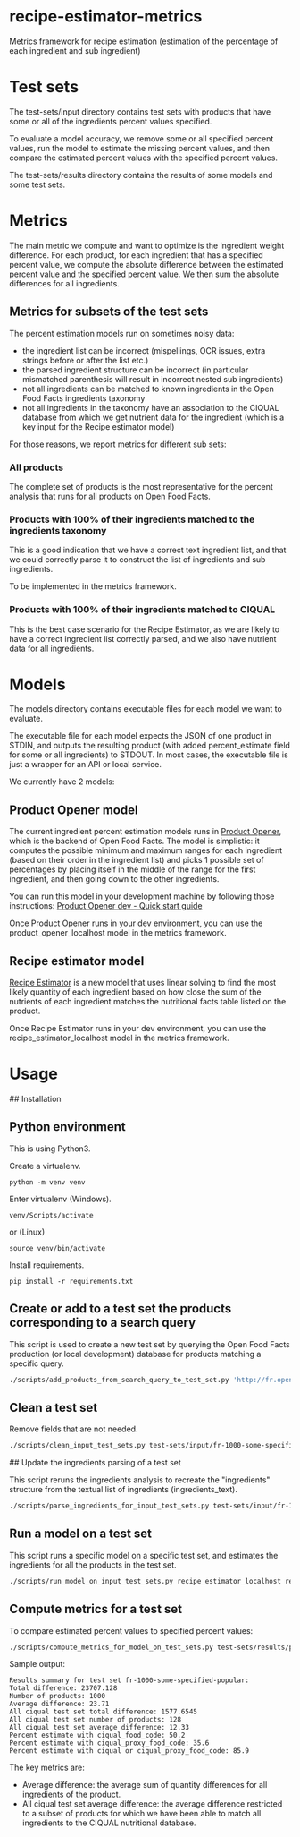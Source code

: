 # recipe-estimator-metrics

Metrics framework for recipe estimation (estimation of the percentage of each ingredient and sub ingredient)

# Test sets

The test-sets/input directory contains test sets with products that have some or all of the ingredients percent values specified.

To evaluate a model accuracy, we remove some or all specified percent values, run the model to estimate the missing percent values, and then compare the estimated percent values with the specified percent values.

The test-sets/results directory contains the results of some models and some test sets.

# Metrics

The main metric we compute and want to optimize is the ingredient weight difference.
For each product, for each ingredient that has a specified percent value, we compute the absolute difference between the estimated percent value and the specified percent value. We then sum the absolute differences for all ingredients.

## Metrics for subsets of the test sets

The percent estimation models run on sometimes noisy data:
- the ingredient list can be incorrect (mispellings, OCR issues, extra strings before or after the list etc.)
- the parsed ingredient structure can be incorrect (in particular mismatched parenthesis will result in incorrect nested sub ingredients)
- not all ingredients can be matched to known ingredients in the Open Food Facts ingredients taxonomy
- not all ingredients in the taxonomy have an association to the CIQUAL database from which we get nutrient data for the ingredient (which is a key input for the Recipe estimator model)

For those reasons, we report metrics for different sub sets:

### All products

The complete set of products is the most representative for the percent analysis that runs for all products on Open Food Facts.

### Products with 100% of their ingredients matched to the ingredients taxonomy

This is a good indication that we have a correct text ingredient list, and that we could correctly parse it to construct the list of ingredients and sub ingredients.

To be implemented in the metrics framework.

### Products with 100% of their ingredients matched to CIQUAL

This is the best case scenario for the Recipe Estimator, as we are likely to have a correct ingredient list correctly parsed, and we also have nutrient data for all ingredients.

# Models

The models directory contains executable files for each model we want to evaluate.

The executable file for each model expects the JSON of one product in STDIN, and outputs the resulting product (with added percent_estimate field for some or all ingredients) to STDOUT.
In most cases, the executable file is just a wrapper for an API or local service.

We currently have 2 models:

## Product Opener model

The current ingredient percent estimation models runs in [Product Opener](https://github.com/openfoodfacts/openfoodfacts-server), which is the backend of Open Food Facts.
The model is simplistic: it computes the possible minimum and maximum ranges for each ingredient (based on their order in the ingredient list)
and picks 1 possible set of percentages by placing itself in the middle of the range for the first ingredient, and then going down to the other ingredients.

You can run this model in your development machine by following those instructions:
[Product Opener dev - Quick start guide](https://github.com/openfoodfacts/openfoodfacts-server/blob/main/docs/dev/how-to-quick-start-guide.md)

Once Product Opener runs in your dev environment, you can use the product_opener_localhost model in the metrics framework.

## Recipe estimator model

[Recipe Estimator](https://github.com/openfoodfacts/recipe-estimator) is a new model that uses linear solving to find the most likely quantity of each ingredient based on how close the sum of the nutrients of each ingredient matches the nutritional facts table listed on the product.

Once Recipe Estimator runs in your dev environment, you can use the recipe_estimator_localhost model in the metrics framework.

# Usage

## Installation

## Python environment

This is using Python3.

Create a virtualenv.
```
python -m venv venv 
```

Enter virtualenv (Windows).
```
venv/Scripts/activate
```
or (Linux)
```
source venv/bin/activate
```

Install requirements.
```
pip install -r requirements.txt
```

## Create or add to a test set the products corresponding to a search query

This script is used to create a new test set by querying the Open Food Facts production (or local development) database for products matching a specific query.

```bash
./scripts/add_products_from_search_query_to_test_set.py 'http://fr.openfoodfacts.localhost/misc/en:all-ingredients-with-specified-percent/owner/org-les-mousquetaires.json?no_cache=1&page_size=100' test-sets/input/fr-les-mousquetaires-all-specified 
```

## Clean a test set

Remove fields that are not needed.

```bash
./scripts/clean_input_test_sets.py test-sets/input/fr-1000-some-specified-popular
```

## Update the ingredients parsing of a test set

This script reruns the ingredients analysis to recreate the "ingredients" structure from the textual list of ingredients (ingredients_text).

```bash
./scripts/parse_ingredients_for_input_test_sets.py test-sets/input/fr-1000-some-specified-popular
```

## Run a model on a test set

This script runs a specific model on a specific test set, and estimates the ingredients for all the products in the test set.

```bash
./scripts/run_model_on_input_test_sets.py recipe_estimator_localhost recipe_estimator_main_20241107 fr-1000-some-specified-popular

```

## Compute metrics for a test set

To compare estimated percent values to specified percent values:

```bash
./scripts/compute_metrics_for_model_on_test_sets.py test-sets/results/product_opener test-sets/input/fr-les-mousquetaires-all-specified
```

Sample output:

```
Results summary for test set fr-1000-some-specified-popular:
Total difference: 23707.128
Number of products: 1000
Average difference: 23.71
All ciqual test set total difference: 1577.6545
All ciqual test set number of products: 128
All ciqual test set average difference: 12.33
Percent estimate with ciqual_food_code: 50.2
Percent estimate with ciqual_proxy_food_code: 35.6
Percent estimate with ciqual or ciqual_proxy_food_code: 85.9
```

The key metrics are:
- Average difference: the average sum of quantity differences for all ingredients of the product.
- All ciqual test set average difference: the average difference restricted to a subset of products for which we have been able to match all ingredients to the CIQUAL nutritional database.
